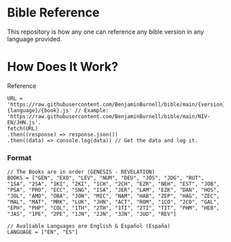# Bible Reference
This repository is how any one can reference any bible version in any language provided.

# How Does It Work?
Reference
```
URL = 'https://raw.githubusercontent.com/BenjaminBurnell/bible/main/{version}-{language}/{book}.js' // Example: 'https://raw.githubusercontent.com/BenjaminBurnell/bible/main/NIV-EN/JHN.js'.
fetch(URL) 
.then((response) => response.json())
.then((data) => console.log(data)) // Get the data and log it.
```
### Format
```
// The Books are in order (GENESIS - REVELATION)
BOOKS = ["GEN", "EXO", "LEV", "NUM", "DEU", "JOS", "JDG", "RUT", "1SA", "2SA", "1KI", "2KI", "1CH", "2CH", "EZR", "NEH", "EST", "JOB", "PSA", "PRO", "ECC", "SNG", "ISA", "JER", "LAM", "EZK", "DAN", "HOS", "JOL", "AMO", "OBA", "JON", "MIC", "NAM", "HAB", "ZEP", "HAG", "ZEC", "MAL", "MAT", "MRK", "LUK", "JHN", "ACT", "ROM", "1CO", "2CO", "GAL", "EPH", "PHP", "COL", "1TH", "2TH", "1TI", "2TI", "TIT", "PHM", "HEB", "JAS", "1PE", "2PE", "1JN", "2JN", "3JN", "JUD", "REV"]

// Avaliable Languages are English & Español (España)
LANGUAGE = ["EN", "ES"]
```
